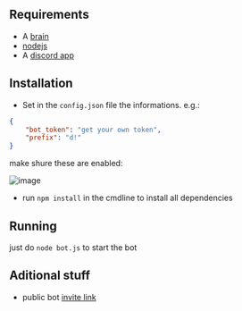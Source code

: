 ## Requirements
+ A [brain](https://www.youtube.com/watch?v=xvFZjo5PgG0)
+ [nodejs](https://nodejs.org/en/)
+ A [discord app](https://discord.com/developers/applications)

## Installation

+ Set in the `config.json` file the informations. e.g.:
```json
{
    "bot_token": "get your own token",
    "prefix": "d!"
}
```
make shure these are enabled:

![image](https://user-images.githubusercontent.com/67194495/143293160-2ef71b05-0445-432b-b571-1451dc5d7a09.png)



+ run `npm install` in the cmdline to install all dependencies

## Running
just do `node bot.js` to start the bot

## Aditional stuff
+ public bot [invite link](https://discord.com/oauth2/authorize?client_id=818105614055112715&permissions=18496&scope=bot)
